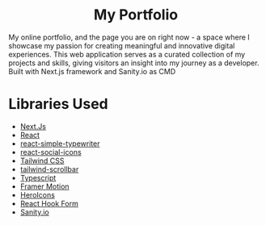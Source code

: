 <h1 align="center">My Portfolio</h1>

My online portfolio, and the page you are on right now - a space where I showcase my passion for creating meaningful and innovative digital experiences. This web application serves as a curated collection of my projects and skills, giving visitors an insight into my journey as a developer. Built with Next.js framework and Sanity.io as CMD

# Libraries Used #
* [Next.Js](https://nextjs.org/)
* [React](https://react.dev/)
* [react-simple-typewriter](https://www.npmjs.com/package/react-simple-typewriter)
* [react-social-icons](https://www.npmjs.com/package/react-social-icons)
* [Tailwind CSS](https://tailwindcss.com/)
* [tailwind-scrollbar](https://www.npmjs.com/package/tailwind-scrollbar)
* [Typescript](https://www.typescriptlang.org/)
* [Framer Motion](https://www.framer.com/motion/)
* [HeroIcons](https://heroicons.com/)
* [React Hook Form](https://www.react-hook-form.com/)
* [Sanity.io](https://www.sanity.io/)